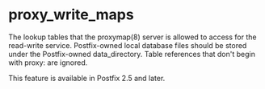# proxy_write_maps 

 The lookup tables that the proxymap(8) server is allowed to
access for the read-write service. Postfix-owned local database
files should be stored under the Postfix-owned data_directory.
Table references that don't begin with proxy: are ignored.  


This feature is available in Postfix 2.5 and later.



